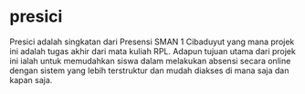 # presici
Presici adalah singkatan dari Presensi SMAN 1 Cibaduyut yang mana projek ini adalah tugas akhir dari mata kuliah RPL. Adapun tujuan utama dari projek ini ialah untuk memudahkan siswa dalam melakukan absensi secara online dengan sistem yang lebih terstruktur dan mudah diakses di mana saja dan kapan saja.
